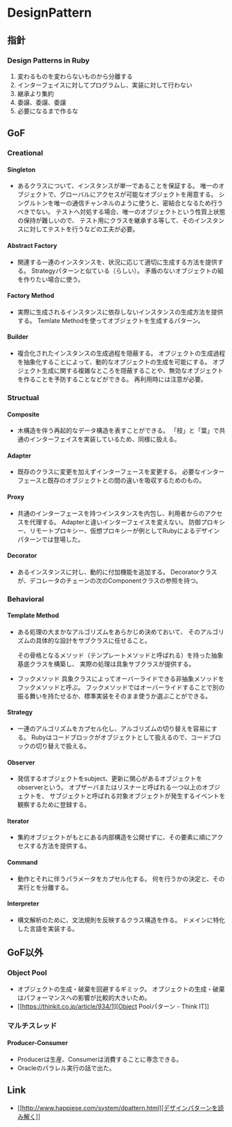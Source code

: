 # DesignPattern
## 指針

### Design Patterns in Ruby
1. 変わるものを変わらないものから分離する
2. インターフェイスに対してプログラムし、実装に対して行わない
3. 継承より集約
4. 委譲、委譲、委譲
5. 必要になるまで作るな

## GoF
### Creational
#### Singleton
- 
  あるクラスについて、インスタンスが単一であることを保証する。
  唯一のオブジェクトで、グローバルにアクセスが可能なオブジェクトを用意する。
  シングルトンを唯一の通信チャンネルのように使うと、密結合となるため行うべきでない。
  テストへ対処する場合、唯一のオブジェクトという性質上状態の保持が難しいので、
  テスト用にクラスを継承する等して、そのインスタンスに対してテストを行うなどの工夫が必要。

#### Abstract Factory
- 
  関連する一連のインスタンスを、状況に応じて適切に生成する方法を提供する。
  Strategyパターンと似ている（らしい）。
  矛盾のないオブジェクトの組を作りたい場合に使う。

#### Factory Method
- 
  実際に生成されるインスタンスに依存しないインスタンスの生成方法を提供する。
  Temlate Methodを使ってオブジェクトを生成するパターン。

#### Builder
- 
  複合化されたインスタンスの生成過程を隠蔽する。
  オブジェクトの生成過程を抽象化することによって、動的なオブジェクトの生成を可能にする。
  オブジェクト生成に関する複雑なところを隠蔽することや、無効なオブジェクトを作ることを予防することなどができる。
  再利用時には注意が必要。

### Structual
#### Composite
- 
  木構造を伴う再起的なデータ構造を表すことができる。
  「枝」と「葉」で共通のインターフェイスを実装しているため、同様に扱える。

#### Adapter
- 
  既存のクラスに変更を加えずインターフェースを変更する。
  必要なインターフェースと既存のオブジェクトとの間の違いを吸収するためのもの。

#### Proxy
- 
  共通のインターフェースを持つインスタンスを内包し、利用者からのアクセスを代理する。
  Adapterと違いインターフェイスを変えない。
  防御プロキシー、リモートプロキシー、仮想プロキシーが例としてRubyによるデザインパターンでは登場した。

#### Decorator
- 
  あるインスタンスに対し、動的に付加機能を追加する。
  Decoratorクラスが、デコレータのチェーンの次のComponentクラスの参照を持つ。

### Behavioral
#### Template Method
- 
  ある処理の大まかなアルゴリズムをあらかじめ決めておいて、
  そのアルゴリズムの具体的な設計をサブクラスに任せること。

  その骨格となるメソッド（テンプレートメソッドと呼ばれる）を持った抽象基底クラスを構築し、
  実際の処理は具象サブクラスが提供する。

- フックメソッド
  具象クラスによってオーバーライドできる非抽象メソッドをフックメソッドと呼ぶ。
  フックメソッドではオーバーライドすることで別の振る舞いを持たせるか、標準実装をそのまま使うか選ぶことができる。

#### Strategy
- 
  一連のアルゴリズムをカプセル化し、アルゴリズムの切り替えを容易にする。
  Rubyはコードブロックがオブジェクトとして扱えるので、コードブロックの切り替えで扱える。

#### Observer
- 
  発信するオブジェクトをsubject、更新に関心があるオブジェクトをobserverという。
  オブザーバまたはリスナーと呼ばれる一つ以上のオブジェクトを、
  サブジェクトと呼ばれる対象オブジェクトが発生するイベントを観察するために登録する。

#### Iterator
- 
  集約オブジェクトがもとにある内部構造を公開せずに、その要素に順にアクセスする方法を提供する。

#### Command
- 
  動作とそれに伴うパラメータをカプセル化する。
  何を行うかの決定と、その実行とを分離する。

#### Interpreter
- 
  構文解析のために、文法規則を反映するクラス構造を作る。
  ドメインに特化した言語を実装する。
## GoF以外
### Object Pool
- オブジェクトの生成・破棄を回避するギミック。
  オブジェクトの生成・破棄はパフォーマンスへの影響が比較的大きいため。
- [[https://thinkit.co.jp/article/934/1][Object Poolパターン - Think IT]]
### マルチスレッド
#### Producer-Consumer
- Producerは生産、Consumerは消費することに専念できる。
- Oracleのパラレル実行の話で出た。
  
## Link
- [[http://www.happiese.com/system/dpattern.html][デザインパターンを読み解く]]
